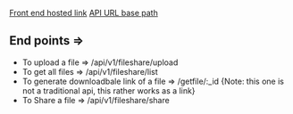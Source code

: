  [Front end hosted link](https://fs-file-share-app.vercel.app/files)
 [API URL base path](https://fs-file-share-app-1.onrender.com)
 ## End points => 
 - To upload a file => /api/v1/fileshare/upload
 - To get all files => /api/v1/fileshare/list
 - To generate downloadbale link of a file => /getfile/:_id {Note: this one is not a traditional api, this rather works as a link}
 - To Share a file => /api/v1/fileshare/share
